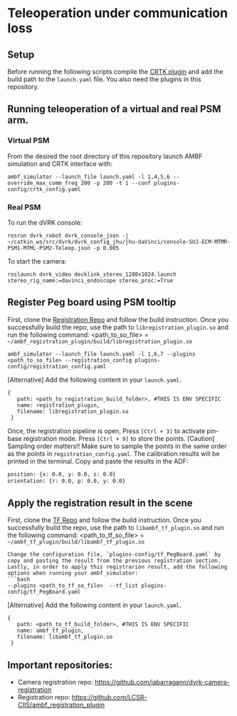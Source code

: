 # Teleoperation under communication loss 

## Setup

Before running the following scripts compile the [CRTK plugin][crtkplug] and add the build path to the `launch.yaml` file. You also need the plugins in this repository.

[crtkplug]: https://github.com/lcsr-ciis/ambf_crtk_plugin

## Running teleoperation of a virtual and real PSM arm.

### Virtual PSM
From the desired the root directory of this repository launch AMBF simulation and CRTK interface with:
```
ambf_simulator --launch_file launch.yaml -l 1,4,5,6 --override_max_comm_freq 200 -p 200 -t 1 --conf plugins-config/crtk_config.yaml
```

### Real PSM
To run the dVRK console:
```
rosrun dvrk_robot dvrk_console_json -j ~/catkin_ws/src/dvrk/dvrk_config_jhu/jhu-daVinci/console-SUJ-ECM-MTMR-PSM1-MTML-PSM2-Teleop.json -p 0.005
```

To start the camera:
```
roslaunch dvrk_video decklink_stereo_1280x1024.launch stereo_rig_name:=davinci_endoscope stereo_proc:=True 
```


## Register Peg board using PSM tooltip
First, clone the [Registration Repo](https://github.com/LCSR-CIIS/ambf_registration_plugin) and follow the build instruction. Once you successfully build the repo, use the path to `libregistration_plugin.so` and run the following command:
<path_to_so_file> = `~/ambf_registration_plugin/build/libregistration_plugin.so`
```
ambf_simulator --launch_file launch.yaml -l 1,6,7 --plugins <path_to_so_file> --registration_config plugins-config/registration_config.yaml
```
[Alternative] Add the following content in your `launch.yaml`.
```
{
   path: <path_to_registration_build_folder>, #THIS IS ENV SPECIFIC 
   name: registration_plugin,
   filename: libregistration_plugin.so
 }
```

Once, the registration pipeline is open, Press `[Ctrl + 3]` to activate pin-base registration mode. Press `[Ctrl + 9]` to store the points.
[Caution] Sampling order matters!! Make sure to sample the points in the same order as the points in `registration_config.yaml`.
The calibration results will be printed in the terminal. Copy and paste the results in the ADF: 
```bash
position: {x: 0.0, y: 0.0, z: 0.0}
orientation: {r: 0.0, p: 0.0, y: 0.0}
```

## Apply the registration result in the scene
First, clone the [TF Repo](https://github.com/LCSR-CIIS/ambf_tf_plugin) and follow the build instruction. Once you successfully build the repo, use the path to `libambf_tf_plugin.so` and run the following command:
<path_to_tf_so_file> = `~/ambf_tf_plugin/build/libambf_tf_plugin.so`
```
Change the configuration file, `plugins-config/tf_PegBoard.yaml` by copy and pasting the result from the previous registration section.
Lastly, in order to apply this registrarion result, add the following options when running your ambf_simulator:
```bash
--plugins <path_to_tf_so_file>  --tf_list plugins-config/tf_PegBoard.yaml
```
[Alternative] Add the following content in your `launch.yaml`.
```
{
   path: <path_to_tf_build_folder>, #THIS IS ENV SPECIFIC 
   name: ambf_tf_plugin,
   filename: libambf_tf_plugin.so
 }
```

## Important repositories:

* Camera registration repo: https://github.com/jabarragann/dvrk-camera-registration
* Registration repo: https://github.com/LCSR-CIIS/ambf_registration_plugin